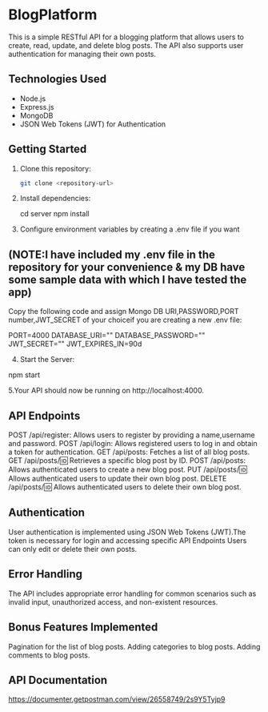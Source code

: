 # BlogPlatform

This is a simple RESTful API for a blogging platform that allows users to create, read, update, and delete blog posts. The API also supports user authentication for managing their own posts.

## Technologies Used

- Node.js
- Express.js
- MongoDB 
- JSON Web Tokens (JWT) for Authentication

## Getting Started

1. Clone this repository:

   ```bash
   git clone <repository-url>

2. Install dependencies:
   
   cd server
   npm install

4. Configure environment variables by creating a .env file if you want
## (NOTE:I have included my .env file in the repository for your convenience & my DB have some sample data with which I have tested the app)

Copy the following code and assign Mongo DB URI,PASSWORD,PORT number,JWT_SECRET of your choiceif you are creating a new .env file:

PORT=4000
DATABASE_URI=""
DATABASE_PASSWORD=""
JWT_SECRET=""
JWT_EXPIRES_IN=90d

4. Start the Server:

npm start

5.Your API should now be running on http://localhost:4000.

## API Endpoints

POST /api/register: Allows users to register by providing a name,username and password.
POST /api/login: Allows registered users to log in and obtain a token for authentication.
GET /api/posts: Fetches a list of all blog posts.
GET /api/posts/:id: Retrieves a specific blog post by ID.
POST /api/posts: Allows authenticated users to create a new blog post.
PUT /api/posts/:id: Allows authenticated users to update their own blog post.
DELETE /api/posts/:id: Allows authenticated users to delete their own blog post.

## Authentication

User authentication is implemented using JSON Web Tokens (JWT).The token is necessary for login and accessing specific API Endpoints
Users can only edit or delete their own posts.

## Error Handling

The API includes appropriate error handling for common scenarios such as invalid input, unauthorized access, and non-existent resources.

## Bonus Features Implemented

Pagination for the list of blog posts.
Adding categories to blog posts.
Adding comments to blog posts.

## API Documentation

https://documenter.getpostman.com/view/26558749/2s9Y5Tyjp9
